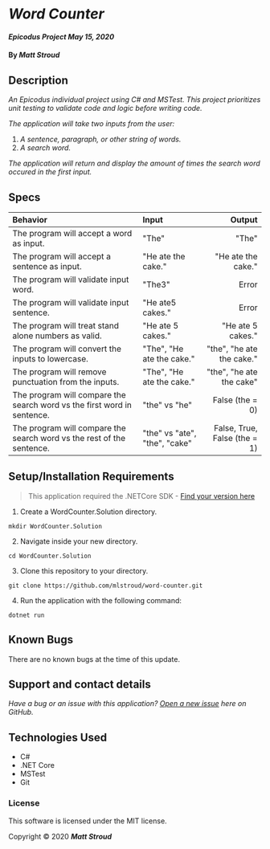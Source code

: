 # _Word Counter_

#### _Epicodus Project May 15, 2020_

#### By _**Matt Stroud**_

## Description

_An Epicodus individual project using C# and MSTest. This project prioritizes unit testing to validate code and logic before writing code._  

_The application will take two inputs from the user:_
1. _A sentence, paragraph, or other string of words._
2. _A search word._  

_The application will return and display the amount of times the search word occured in the first input._

## Specs
| Behavior                                                                | Input                         | Output                        |
|:------------------------------------------------------------------------|:------------------------------|------------------------------:|
| The program will accept a word as input.                                | "The"                         | "The"                         |
| The program will accept a sentence as input.                            | "He ate the cake."            | "He ate the cake."            |
| The program will validate input word.                                   | "The3"                        | Error                         |
| The program will validate input sentence.                               | "He ate5 cakes."              | Error                         |
| The program will treat stand alone numbers as valid.                    | "He ate 5 cakes."             | "He ate 5 cakes."             |
| The program will convert the inputs to lowercase.                       | "The", "He ate the cake."     | "the", "he ate the cake."     |
| The program will remove punctuation from the inputs.                    | "The", "He ate the cake."     | "the", "he ate the cake"      |
| The program will compare the search word vs the first word in sentence. | "the" vs "he"                 | False (the = 0)               |
| The program will compare the search word vs the rest of the sentence.   | "the" vs "ate", "the", "cake" | False, True, False (the =  1) |

## Setup/Installation Requirements
> This application required the .NETCore SDK - [Find your version here](https://dotnet.microsoft.com/download/dotnet-core/2.2)

1. Create a WordCounter.Solution directory.
```
mkdir WordCounter.Solution
```
2. Navigate inside your new directory.
```
cd WordCounter.Solution
```
3. Clone this repository to your directory.
```
git clone https://github.com/mlstroud/word-counter.git
```
4. Run the application with the following command:
```
dotnet run
```

## Known Bugs

There are no known bugs at the time of this update.
 
## Support and contact details

_Have a bug or an issue with this application? [Open a new issue](https://github.com/mlstroud/word-counter/issues) here on GitHub._

## Technologies Used

* C#
* .NET Core
* MSTest
* Git

### License

This software is licensed under the MIT license.

Copyright © 2020 **_Matt Stroud_**